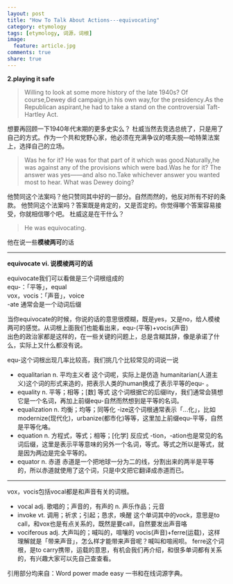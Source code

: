 ```yaml
---
layout: post
title: "How To Talk About Actions---equivocating"
category: etymology
tags: [etymology, 词源，词根]
image:
  feature: article.jpg
comments: true
share: true
---
```


**2.playing it safe**

>Willing to look at some more history of the late 1940s?
Of course,Dewey did campaign,in his own way,for the presidency.As the Republican aspirant,he had to take a stand on the controversial Taft-Hartley Act.

想要再回顾一下1940年代末期的更多史实么？
杜威当然去竞选总统了，只是用了自己的方式。作为一个共和党野心家，他必须在充满争议的塔夫脱—哈特莱法案上，选择自己的立场。

>Was he for it? He was for that part of it which was good.Naturally,he was against any of the provisions which were bad.Was he for it? The answer was yes——and also no.Take whichever answer you wanted most to hear.
What was Dewey doing?

他赞同这个法案吗？他只赞同其中好的一部分。自然而然的，他反对所有不好的条款。
他赞同这个法案吗？答案既是肯定的，又是否定的。你觉得哪个答案容易接受，你就相信哪个吧。
杜威这是在干什么？

>He was equivocating.

他在说一些**模棱两可**的话

----------------------------
**equivocate vi. 说模棱两可的话**

equivocate我们可以看做是三个词根组成的  
equ-：「平等」，equal  
vox，vocis：「声音」，voice  
-ate 通常会是一个动词后缀  

当你equivocate的时候，你说的话的意思很模糊，既是yes，又是no，给人模棱两可的感觉。从词根上面我们也能看出来，equ-(平等)+vocis(声音)  
出色的政治家都是这样的，在一些关键的问题上，总是含糊其辞，像是承诺了什么，实际上又什么都没有说。

equ-这个词根出现几率比较高，我们挑几个比较常见的词说一说  

- equalitarian n. 平均主义者
这个词呢，实际上是仿造 humanitarian(人道主义)这个词的形式来造的，把表示人类的human换成了表示平等的equ- 。
- equality n. 平等；相等；[数] 等式
这个词根据它的后缀lity，我们通常会猜想它是一个名词，再加上前缀equ-自然而然想到是平等的名词。
- equalization n. 均衡；均等；同等化
-ize这个词根通常表示「...化」，比如modernize(现代化)，urbanize(都市化)等等，这里加上前缀equ-平等，自然是平等化咯。
- equation n. 方程式，等式；相等；[化学] 反应式
-tion，-ation也是常见的名词后缀，这里是表示平等意味的另外一个名词，等式。等式之所以是等式，就是因为两边是完全平等的。
- equator n. 赤道
赤道是一个把地球一分为二的线，分割出来的两半是平等的，所以赤道就使用了这个词，只是中文把它翻译成赤道而已。
************************

vox，vocis包括vocal都是和声音有关的词根。  

- vocal adj. 歌唱的；声音的，有声的 n. 声乐作品；元音
- invoke vt. 调用；祈求；引起；恳求，唤醒
这个单词其中的vock，意思是to call，和vox也是有点关系的，既然是要call，自然要发出声音咯
- vociferous adj. 大声叫的；喊叫的，喧嚷的
vocis(声音)+ferre(运载)，这样理解就是「带来声音」，怎么样才能带来声音呢？喊叫和喧闹呗。
ferre这个词根，是to carry携带，运载的意思，有机会我们再介绍，和很多单词都有关系的，有兴趣大家可以先自己查查看。

引用部分均来自：Word power made easy 一书和在线词源字典。

